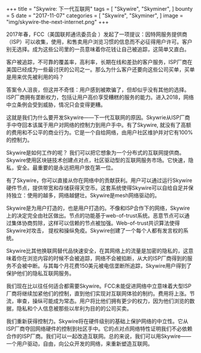 +++
title = "Skywire: 下一代互联网"
tags = [
    "Skywire",
    "Skyminer",
]
bounty = 5
date = "2017-11-07"
categories = [
    "Skywire",
    "Skyminer",
]
image = "img/skywire-the-next-internet.png"
+++

2017年春，FCC（美国联邦通讯委员会 ）发起了一项提议：因特网服务提供商（ISP）可以收集，使用，和售卖用户浏览习惯的信息而不必征得用户许可。客户别无选择。成为这些公司里的一员意味着你花钱让自己被追踪，这简单又直白。

客户被追踪，不可靠的覆盖率，高利率，长期在线和差劲的客户服务，ISP厂商在美国已经成为一些最讨厌的公司之一。那么为什么客户还要向这些公司买单，买单是用来优先被利用的吗？

答案令人沮丧，但这并不奇怪：用户感到被欺骗了，但却似乎没有其他的选择。ISP厂商拥有垄断权力，包括让用户高价享受糟糕的服务的能力。进入2018，网络中立条例会受到威胁，情况只会变得更糟。

这就是我们为什么要开发Skywire——下一代互联网的原因。Skywrie从ISP厂商手中夺回本该属于用户对网络的控制力到用户手中。有了Skywire, 就没有了高额的费用和不公平的商业行为。它是一个自给网络，由用户社区维护并对它有100%的控制力。

Skywire是如何工作的呢？ 我们可以把它想象为一个分布式的互联网提供商。Skywire使用区块链技术创建点对点，社区驱动型的互联网服务市场。它快速，隐私，安全。最重要的是永远把用户放在第一位。

有了Skywire，你可以直接从你在网络中的贡献获利。用户可以通过运行Skywire硬件节点，提供带宽和存储获得天空币。这套系统使得Skywire可以自给自足并保持独立：使用的越多，网络越健壮。Skywire是mesh网络驱动的。

Skywire是为用户打造的，也是用户打造的。不像和ISP合作下的网络，Skywire上的决定完全由社区做出。节点的功能基于web-of-trust系统。恶意节点可以通过集体协商剪除，这样可以信赖的节点被加强。Web-of-trust共识算法使得Skywire对攻击， 提权和操纵免疫。Skywire创建了一个每个人都有发言权的系统。

Skywire比其他换联网替代品快速安全，在其网络上的流量是加密的隐私的，这意味着你在浏览内容的时候不会被追踪，网络不会被掐断，从大的ISP厂商得到的服务不会被中断。与其每个月花费150美元被电信垄断所追踪，Skywire用户得到了保护他们的隐私互联网服务。

我们现在比以往任何适合都需要Skywire。FCC未能促进网络中立意味着大型ISP厂商将继续加紧他们的控制，直到他们实现对互联网体验的制约。费用将上涨。节流，审查，操纵可能成为常态。用户将比他们拥有更少的权力，因为他们浏览的数据，隐私和个人信息被那些以牟利为目的的公司买卖。

我们重新获得控制力。Skywire将在硬件级别的基础上保护网络的中立性。它从ISP厂商夺回网络硬件的控制到社区手中。它的点对点网络特性证明我们不必依赖合作的ISP厂商。我们可以一起改造互联网。总的来说，我们可以用Skywire——一个用户驱动，自由，向公众开发的网络，来重新塑造互联网。
